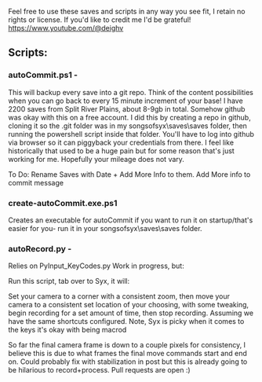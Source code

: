 Feel free to use these saves and scripts in any way you see fit, I retain no rights or license.  If you'd like to credit me I'd be grateful! https://www.youtube.com/@deighv

## Scripts:

### autoCommit.ps1 -
This will backup every save into a git repo.  Think of the content possibilities when you can go back to every 15 minute increment of your base!  I have 2200 saves from Split River Plains, about 8-9gb in total. Somehow github was okay with this on a free account.  I did this by creating a repo in github, cloning it so the .git folder was in my songsofsyx\saves\saves folder, then running the powershell script inside that folder.  You'll have to log into github via browser so it can piggyback your credentials from there.  I feel like historically that used to be a huge pain but for some reason that's just working for me. Hopefully your mileage does not vary.

To Do: Rename Saves with Date + Add More Info to them. Add More info to commit message

### create-autoCommit.exe.ps1
Creates an executable for autoCommit if you want to run it on startup/that's easier for you- run it in your songsofsyx\saves\saves folder.

### autoRecord.py -
Relies on PyInput_KeyCodes.py
Work in progress, but:

Run this script, tab over to Syx, it will:

Set your camera to a corner with a consistent zoom, then move your camera to a consistent set location of your choosing, with some tweaking, begin recording for a set amount of time, then stop recording.  Assuming we have the same shortcuts configured.  Note, Syx is picky when it comes to the keys it's okay with being macrod

So far the final camera frame is down to a couple pixels for consistency, I believe this is due to what frames the final move commands start and end on. Could probably fix with stabilization in post but this is already going to be hilarious to record+process.  Pull requests are open :)
